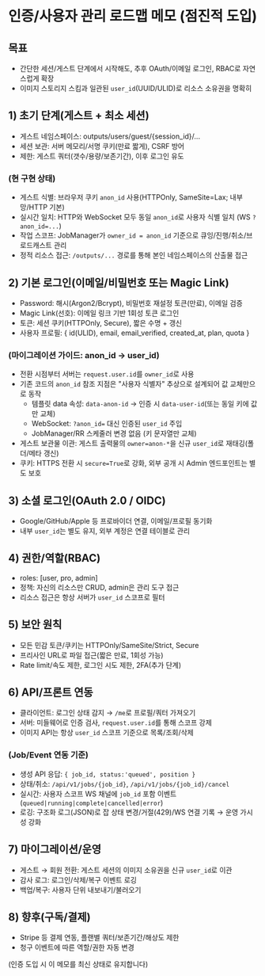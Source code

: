 # 인증/사용자 관리 로드맵 메모 (점진적 도입)

## 목표
- 간단한 세션/게스트 단계에서 시작해도, 추후 OAuth/이메일 로그인, RBAC로 자연스럽게 확장
- 이미지 스토리지 스킴과 일관된 `user_id`(UUID/ULID)로 리소스 소유권을 명확히

## 1) 초기 단계(게스트 + 최소 세션)
- 게스트 네임스페이스: outputs/users/guest/{session_id}/...
- 세션 보관: 서버 메모리/서명 쿠키(만료 짧게), CSRF 방어
- 제한: 게스트 쿼터(갯수/용량/보존기간), 이후 로그인 유도

### (현 구현 상태)
- 게스트 식별: 브라우저 쿠키 `anon_id` 사용(HTTPOnly, SameSite=Lax; 내부망/HTTP 기본)
- 실시간 일치: HTTP와 WebSocket 모두 동일 `anon_id`로 사용자 식별 일치 (WS `?anon_id=...`)
- 작업 스코프: JobManager가 `owner_id = anon_id` 기준으로 큐잉/진행/취소/브로드캐스트 관리
- 정적 리소스 접근: `/outputs/...` 경로를 통해 본인 네임스페이스의 산출물 접근

## 2) 기본 로그인(이메일/비밀번호 또는 Magic Link)
- Password: 해시(Argon2/Bcrypt), 비밀번호 재설정 토큰(만료), 이메일 검증
- Magic Link(선호): 이메일 링크 기반 1회성 토큰 로그인
- 토큰: 세션 쿠키(HTTPOnly, Secure), 짧은 수명 + 갱신
- 사용자 프로필: { id(ULID), email, email_verified, created_at, plan, quota }

### (마이그레이션 가이드: anon_id → user_id)
- 전환 시점부터 서버는 `request.user.id`를 `owner_id`로 사용
- 기존 코드의 `anon_id` 참조 지점은 "사용자 식별자" 추상으로 설계되어 값 교체만으로 동작
  - 템플릿 data 속성: `data-anon-id` → 인증 시 `data-user-id`(또는 동일 키에 값만 교체)
  - WebSocket: `?anon_id=` 대신 인증된 `user_id` 주입
  - JobManager/RR 스케줄러 변경 없음 (키 문자열만 교체)
- 게스트 보관물 이관: 게스트 출력물의 `owner=anon-*`을 신규 `user_id`로 재태깅(폴더/메타 갱신)
 - 쿠키: HTTPS 전환 시 `secure=True`로 강화, 외부 공개 시 Admin 엔드포인트는 별도 보호

## 3) 소셜 로그인(OAuth 2.0 / OIDC)
- Google/GitHub/Apple 등 프로바이더 연결, 이메일/프로필 동기화
- 내부 `user_id`는 별도 유지, 외부 계정은 연결 테이블로 관리

## 4) 권한/역할(RBAC)
- roles: [user, pro, admin]
- 정책: 자신의 리소스만 CRUD, admin은 관리 도구 접근
- 리소스 접근은 항상 서버가 `user_id` 스코프로 필터

## 5) 보안 원칙
- 모든 민감 토큰/쿠키는 HTTPOnly/SameSite/Strict, Secure
- 프리사인 URL로 파일 접근(짧은 만료, 1회성 가능)
- Rate limit/속도 제한, 로그인 시도 제한, 2FA(추가 단계)

## 6) API/프론트 연동
- 클라이언트: 로그인 상태 감지 → `/me`로 프로필/쿼터 가져오기
- 서버: 미들웨어로 인증 검사, `request.user.id`를 통해 스코프 강제
- 이미지 API는 항상 `user_id` 스코프 기준으로 목록/조회/삭제

### (Job/Event 연동 기준)
- 생성 API 응답: `{ job_id, status:'queued', position }`
- 상태/취소: `/api/v1/jobs/{job_id}`, `/api/v1/jobs/{job_id}/cancel`
- 실시간: 사용자 스코프 WS 채널에 `job_id` 포함 이벤트(`queued|running|complete|cancelled|error`)
- 로깅: 구조화 로그(JSON)로 잡 상태 변경/거절(429)/WS 연결 기록 → 운영 가시성 강화

## 7) 마이그레이션/운영
- 게스트 → 회원 전환: 게스트 세션의 이미지 소유권을 신규 `user_id`로 이관
- 감사 로그: 로그인/삭제/복구 이벤트 로깅
- 백업/복구: 사용자 단위 내보내기/불러오기

## 8) 향후(구독/결제)
- Stripe 등 결제 연동, 플랜별 쿼터/보존기간/해상도 제한
- 청구 이벤트에 따른 역할/권한 자동 변경

(인증 도입 시 이 메모를 최신 상태로 유지합니다)

